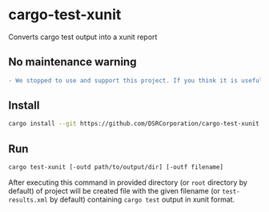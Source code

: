 # cargo-test-xunit
Converts cargo test output into a xunit report

## No maintenance warning

```diff
- We stopped to use and support this project. If you think it is useful the best way to proceed is forking.
```

## Install

```sh
cargo install --git https://github.com/DSRCorporation/cargo-test-xunit
```

## Run
```sh
cargo test-xunit [-outd path/to/output/dir] [-outf filename]
```

After executing this command in provided directory (or `root` directory by default) of project will be created file with the given filename (or `test-results.xml` by default)
containing `cargo test` output in xunit format.
